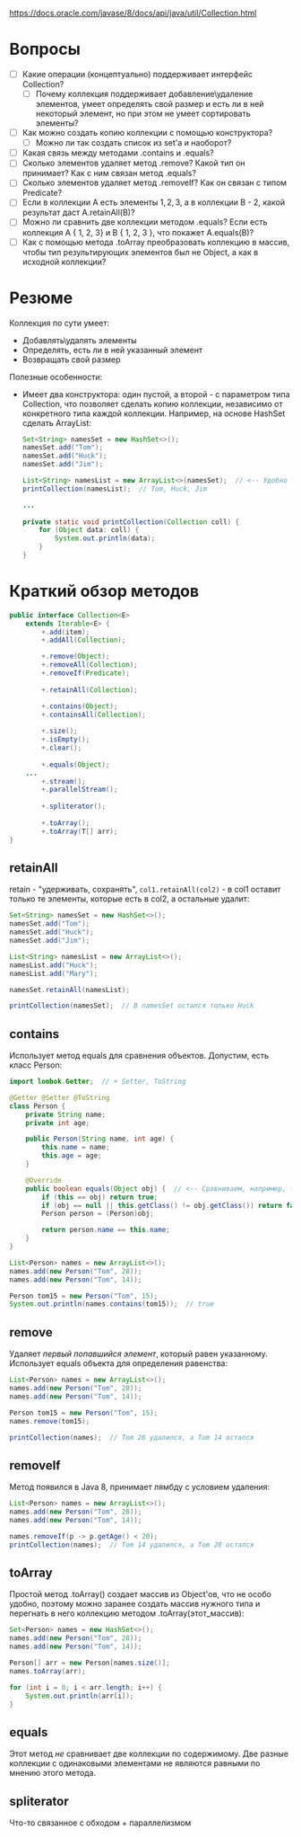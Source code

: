 https://docs.oracle.com/javase/8/docs/api/java/util/Collection.html

# Вопросы

- [ ] Какие операции (концептуально) поддерживает интерфейс Collection?
  - [ ] Почему коллекция поддерживает добавление\удаление элементов, умеет определять свой размер и есть ли в ней некоторый элемент, но при этом не умеет сортировать элементы?
- [ ] Как можно создать копию коллекции с помощью конструктора?
  - [ ] Можно ли так создать список из set'а и наоборот?
- [ ] Какая связь между методами .contains и .equals?
- [ ] Сколько элементов удаляет метод .remove? Какой тип он принимает? Как с ним связан метод .equals?
- [ ] Сколько элементов удаляет метод .removeIf? Как он связан с типом Predicate?
- [ ] Если в коллекции A есть элементы ${ 1, 2, 3 }$, а в коллекции В - ${ 2 }$, какой результат даст A.retainAll(B)?
- [ ] Можно ли сравнить две коллекции методом .equals? Если есть коллекция А { 1, 2, 3} и B { 1, 2, 3 }, что покажет A.equals(B)?
- [ ] Как с помощью метода .toArray преобразовать коллекцию в массив, чтобы тип результирующих элементов был не Object, а как в исходной коллекции?

# Резюме

Коллекция по сути умеет:

* Добавлять\удалять элементы
* Определять, есть ли в ней указанный элемент
* Возвращать свой размер

Полезные особенности:

* Имеет два конструктора: один пустой, а второй - с параметром типа Collection, что позволяет сделать копию коллекции, независимо от конкретного типа каждой коллекции. Например, на основе HashSet сделать ArrayList:

  ```java
  Set<String> namesSet = new HashSet<>();
  namesSet.add("Tom");
  namesSet.add("Huck");
  namesSet.add("Jim");
  
  List<String> namesList = new ArrayList<>(namesSet);  // <-- Удобно клонировать
  printCollection(namesList);  // Tom, Huck, Jim
  
  ...
      
  private static void printCollection(Collection coll) {
      for (Object data: coll) {
          System.out.println(data);
      }
  }
  ```

# Краткий обзор методов

```java
public interface Collection<E> 
    extends Iterable<E> {
        +.add(item);
        +.addAll(Collection);

        +.remove(Object);
        +.removeAll(Collection);    
        +.removeIf(Predicate);
    
        +.retainAll(Collection);

        +.contains(Object);
        +.containsAll(Collection);
    
        +.size();
        +.isEmpty();
        +.clear();
        
        +.equals(Object);
    ...
        +.stream();    
        +.parallelStream();
    
        +.spliterator();
        
        +.toArray();
        +.toArray(T[] arr);
}
```

## retainAll

retain - "удерживать, сохранять", `col1.retainAll(col2)` - в col1 оставит только те элементы, которые есть в col2, а остальные удалит:

```java
Set<String> namesSet = new HashSet<>();
namesSet.add("Tom");
namesSet.add("Huck");
namesSet.add("Jim");

List<String> namesList = new ArrayList<>();
namesList.add("Huck");
namesList.add("Mary");

namesSet.retainAll(namesList);

printCollection(namesSet);  // В namesSet остался только Huck
```

## contains

Использует метод equals для сравнения объектов. Допустим, есть класс Person:

```java
import lombok.Getter;  // + Setter, ToString

@Getter @Setter @ToString
class Person {
    private String name;
    private int age;

    public Person(String name, int age) {
        this.name = name;
        this.age = age;
    }

    @Override
    public boolean equals(Object obj) {  // <-- Сравниваем, например, только по имени
        if (this == obj) return true;
        if (obj == null || this.getClass() != obj.getClass()) return false;
        Person person = (Person)obj;

        return person.name == this.name;
    }
}
```

```java
List<Person> names = new ArrayList<>();
names.add(new Person("Tom", 28));
names.add(new Person("Tom", 14));

Person tom15 = new Person("Tom", 15);
System.out.println(names.contains(tom15));  // true
```

## remove

Удаляет *первый попавшийся элемент*, который равен указанному. Использует equals объекта для определения равенства:

```java
List<Person> names = new ArrayList<>();
names.add(new Person("Tom", 28));
names.add(new Person("Tom", 14));

Person tom15 = new Person("Tom", 15);
names.remove(tom15);

printCollection(names);  // Tom 28 удалился, а Tom 14 остался
```

## removeIf

Метод появился в Java 8, принимает лямбду с условием удаления:

```java
List<Person> names = new ArrayList<>();
names.add(new Person("Tom", 28));
names.add(new Person("Tom", 14));

names.removeIf(p -> p.getAge() < 20);
printCollection(names);  // Tom 14 удалился, а Tom 28 остался
```

## toArray

Простой метод .toArray() создает массив из Object'ов, что не особо удобно, поэтому можно заранее создать массив нужного типа и перегнать в него коллекцию методом .toArray(этот_массив):

```java
Set<Person> names = new HashSet<>();
names.add(new Person("Tom", 28));
names.add(new Person("Tom", 14));

Person[] arr = new Person[names.size()];
names.toArray(arr);

for (int i = 0; i < arr.length; i++) {
    System.out.println(arr[i]);
}
```

## equals

Этот метод *не* сравнивает две коллекции по содержимому. Две разные коллекции с одинаковыми элементами не являются равными по мнению этого метода.

## spliterator

Что-то связанное с обходом + параллелизмом

